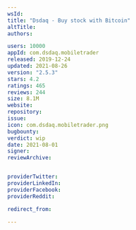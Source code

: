 ```yaml
---
wsId: 
title: "Dsdaq - Buy stock with Bitcoin"
altTitle: 
authors:

users: 10000
appId: com.dsdaq.mobiletrader
released: 2019-12-24
updated: 2021-08-26
version: "2.5.3"
stars: 4.2
ratings: 465
reviews: 244
size: 8.1M
website: 
repository: 
issue: 
icon: com.dsdaq.mobiletrader.png
bugbounty: 
verdict: wip
date: 2021-08-01
signer: 
reviewArchive:


providerTwitter: 
providerLinkedIn: 
providerFacebook: 
providerReddit: 

redirect_from:

---
```



